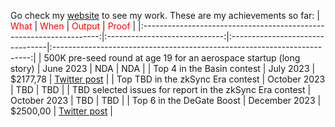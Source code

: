 Go check my [website](http://tinyurl.com/nethoxa) to see my work. These are my achievements so far:
|                    <font color="red">What</font>                    | <font color="red">When</font> | <font color="red">Output</font> |                      <font color="red">Proof</font>                      |
|:-------------------------------------------------------------------:|:-----------------------------:|:--------------------------------|:------------------------------------------------------------------------:|
| 500K pre-seed round at age 19 for an aerospace startup (long story) |           June 2023           | NDA                             |                                   NDA                                    |
|                     Top 4 in the Basin contest                      |           July 2023           | $2177,78                        | [Twitter post](https://twitter.com/code4rena/status/1696711905036149044) |
|                  Top TBD in the zkSync Era contest                  |         October 2023          | TBD                             |                                   TBD                                    |
|      TBD selected issues for report in the zkSync Era contest       |         October 2023          | TBD                             |                                   TBD                                    |
|                      Top 6 in the DeGate Boost                      |         December 2023         | $2500,00                        | [Twitter post](https://twitter.com/immunefi/status/1738013656099831874)  |

